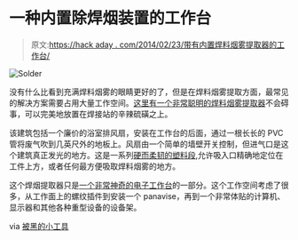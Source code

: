 # 一种内置除焊烟装置的工作台

> 原文:[https://hack aday . com/2014/02/23/带有内置焊料烟雾提取器的工作台/](https://hackaday.com/2014/02/23/workbench-with-built-in-solder-fume-extractor/)

![Solder](../Images/d7d36e1ef5f003dbf66a937677229f89.png)

没有什么比看到充满焊料烟雾的眼睛更好的了，但是在焊料烟雾提取方面，最常见的解决方案需要占用大量工作空间。[这里有一个非常聪明的焊料烟雾提取器](http://corgitronics.com/2013/11/03/fume-extractor/)不会碍事，可以完美地放置在焊接站的辛辣硫磺之上。

该建筑包括一个廉价的浴室排风扇，安装在工作台的后面，通过一根长长的 PVC 管将废气吹到几英尺外的地板上。风扇由一个简单的墙壁开关控制，但进气口是这个建筑真正发光的地方。这是一系列[硬而柔韧的塑料段](http://www.loc-line.com/vacuum.php),允许吸入口精确地定位在工件上方，或者任何最方便吸取焊料烟雾的地方。

这个焊烟提取器只是[一个非常神奇的电子工作台](http://corgitronics.com/the-bench/)的一部分。这个工作空间考虑了很多，从工作面上的螺纹插件到安装一个 panavise，再到一个非常体贴的计算机、显示器和其他各种重型设备的设备架。

via [被黑的小工具](http://hackedgadgets.com/2014/02/22/diy-solder-fume-extractor-built-into-electronic-workbench/)